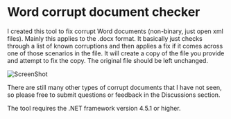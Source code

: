 # Word corrupt document checker

I created this tool to fix corrupt Word documents (non-binary, just open xml files). Mainly this applies to the .docx format. It basically just checks through a list of known corruptions and then applies a fix if it comes across one of those scenarios in the file. It will create a copy of the file you provide and attempt to fix the copy.  The original file should be left unchanged.

![ScreenShot](http://i.imgur.com/dpUnqyR.jpg)

There are still many other types of corrupt documents that I have not seen, so please free to submit questions or feedback in the Discussions section.

 The tool requires the .NET framework version 4.5.1 or higher.
